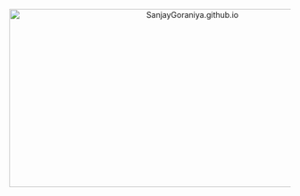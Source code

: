 <p align="center">
  <a href="https://sanjaygoraniya.github.io">
    <img src="https://repository-images.githubusercontent.com/333437040/80ce312b-adad-4aaa-8986-dd7586c51d5e" width="640" height="320" alt="SanjayGoraniya.github.io" />
  </a>
</p>
